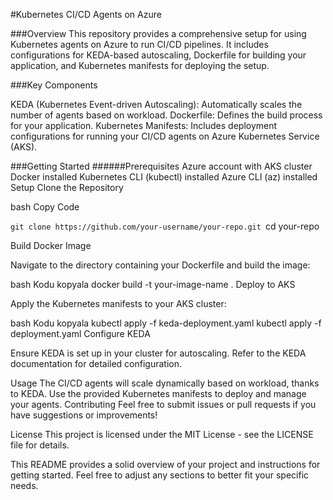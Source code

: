 #Kubernetes CI/CD Agents on Azure

###Overview
This repository provides a comprehensive setup for using Kubernetes agents on Azure to run CI/CD pipelines. It includes configurations for KEDA-based autoscaling, Dockerfile for building your application, and Kubernetes manifests for deploying the setup.

###Key Components

KEDA (Kubernetes Event-driven Autoscaling): Automatically scales the number of agents based on workload.
Dockerfile: Defines the build process for your application.
Kubernetes Manifests: Includes deployment configurations for running your CI/CD agents on Azure Kubernetes Service (AKS).

###Getting Started
######Prerequisites
Azure account with AKS cluster
Docker installed
Kubernetes CLI (kubectl) installed
Azure CLI (az) installed
Setup
Clone the Repository

bash
Copy Code

`git clone https://github.com/your-username/your-repo.git
`cd your-repo

Build Docker Image

Navigate to the directory containing your Dockerfile and build the image:

bash
Kodu kopyala
docker build -t your-image-name .
Deploy to AKS

Apply the Kubernetes manifests to your AKS cluster:

bash
Kodu kopyala
kubectl apply -f keda-deployment.yaml
kubectl apply -f deployment.yaml
Configure KEDA

Ensure KEDA is set up in your cluster for autoscaling. Refer to the KEDA documentation for detailed configuration.

Usage
The CI/CD agents will scale dynamically based on workload, thanks to KEDA.
Use the provided Kubernetes manifests to deploy and manage your agents.
Contributing
Feel free to submit issues or pull requests if you have suggestions or improvements!

License
This project is licensed under the MIT License - see the LICENSE file for details.

This README provides a solid overview of your project and instructions for getting started. Feel free to adjust any sections to better fit your specific needs.
